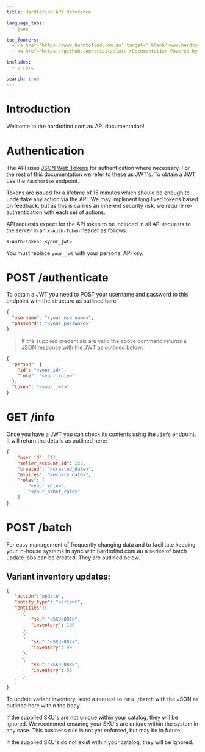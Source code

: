```yaml
---
title: Hardtofind API Reference

language_tabs:
  - json

toc_footers:
  - <a href='https://www.hardtofind.com.au' target='_blank'>www.hardtofind.com.au</a>
  - <a href='https://github.com/tripit/slate'>Documentation Powered by Slate</a>

includes:
  - errors

search: true
---
```


# Introduction

Welcome to the hardtofind.com.au API documentation!

# Authentication

The API uses [JSON Web Tokens](https://jwt.io/) for authentication where necessary. For the rest of this documentation we refer to these as JWT's. To obtain a JWT use the `/authorise` endpoint.

Tokens are issued for a lifetime of 15 minutes which should be enough to undertake any action via the API. 
We may impliment long lived tokens based on feedback, but as this is carries an inherent security risk, we require
re-authentication with each set of actions.

API requests expect for the API token to be included in all API requests to the server in an `X-Auth-Token` header as follows:

`X-Auth-Token: <your_jwt>`

<aside class="notice">
You must replace <code>your_jwt</code> with your personal API key.
</aside>

# POST /authenticate

To obtain a JWT you need to POST your username and password to this endpoint with the structure as outlined here.

```json
{
  "username": "<your_username>", 
  "password": "<your_password>"
}
```
> If the supplied credentials are valid the above command returns a JSON response with the JWT as outlined below:

```json
{
  "person": {
    "id": "<your_id>",
    "role": "<your_role>"
  },
  "token": "<your_jwt>"
}
```


# GET /info

Once you have a JWT you can check its contents using the `/info` endpoint. It will return the details as outlined here:

```json
{
    "user_id": 111,
    "seller_account_id": 222,
    "created": "<created_date>",
    "expires": "<expiry_date>",
    "roles": [
        "<your_role>",
        "<your_other_role>"
    ]
}
```

# POST /batch

For easy management of frequently changing data and to facilitate keeping your in-house systems in sync with hardtofind.com.au
a series of batch update jobs can be created. They are outlined below.

## Variant inventory updates:

```json
{  
   "action":"update",
   "entity_type": "variant",
   "entities":[  
      {  
         "sku":"<SKU-001>",
         "inventory": 199
      },
      {  
         "sku":"<SKU-002>",
         "inventory": 99
      },
      {  
         "sku":"<SKU-003>",
         "inventory": 55
      }
   ]
}
```
To update variant inventory, send a request to `POST /batch` with the JSON as outlined here within the body.

If the supplied SKU's are not unique within your catalog, they will be ignored. We recommed ensuring your SKU's are 
unique within the system in any case. This business rule is not yet enforced, but may be in future.

If the supplied SKU's do not exist within your catalog, they will be ignored.